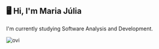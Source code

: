 ## 🖥️ Hi, I'm Maria Júlia

I'm currently studying Software Analysis and Development.

<img src="https://github-readme-stats.vercel.app/api/top-langs?username=majuucastro&show_icons=true&locale=en&layout=compact&theme=chartreuse-dark" alt="ovi" />


<!--
**MajuuCastro/MajuuCastro** is a ✨ _special_ ✨ repository because its `README.md` (this file) appears on your GitHub profile.

Here are some ideas to get you started:

- 🔭 I’m currently working on ...
- 🌱 I’m currently learning ...
- 👯 I’m looking to collaborate on ...
- 🤔 I’m looking for help with ...
- 💬 Ask me about ...
- 📫 How to reach me: ...
- 😄 Pronouns: ...
- ⚡ Fun fact: ...
-->
